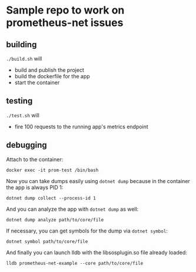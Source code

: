 # Sample repo to work on prometheus-net issues

## building

`./build.sh` will 

* build and publish the project
* build the dockerfile for the app
* start the container

## testing

`./test.sh` will

* fire 100 requests to the running app's metrics endpoint

## debugging

Attach to the container:

```shell
docker exec -it prom-test /bin/bash
```

Now you can take dumps easily using `dotnet dump` because in the container the app is always PID 1:

```shell
dotnet dump collect --process-id 1
```

And you can analyze the app with `dotnet dump` as well:

```shell
dotnet dump analyze path/to/core/file
```

If necessary, you can get symbols for the dump via `dotnet symbol`:

```shell
dotnet symbol path/to/core/file
```

And finally you can launch lldb with the libsosplugin.so file already loaded:

```shell
lldb prometheus-net-example --core path/to/core/file
```
